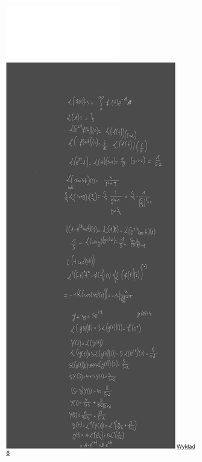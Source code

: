 ![AM2-zestaw_06](Notatki/Semestr%202/Analiza%20matematyczna%202.3A/%C4%86wiczenia/%C4%86wiczenia%206/AM2-zestaw_06.pdf)
![Drawing 2023-05-11 15.23.48.excalidraw](Notatki/Semestr%202/Analiza%20matematyczna%202.3A/%C4%86wiczenia/%C4%86wiczenia%206/Drawing%202023-05-11%2015.23.48.excalidraw.svg)
[Wykład 6](Notatki/Semestr%202/Analiza%20matematyczna%202.3A/Wyk%C5%82ady/Wyk%C5%82ad%206/Wyk%C5%82ad%206.md)